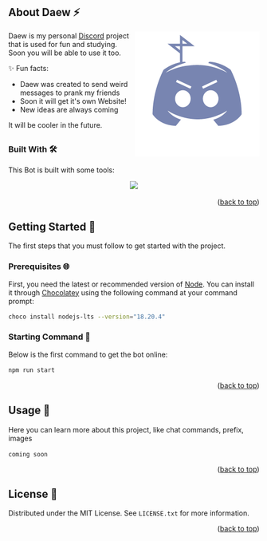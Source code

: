 <a id="readme-top"></a>

<!-- ABOUT DAEW -->
## About Daew ⚡

<img width="250" align="right" src="src\assets\logo_transparent_coloured.png">

Daew is my personal [Discord](https://discord.com/) project that is used for fun and studying. Soon you will be able to use it too.

✨ Fun facts:
* Daew was created to send weird messages to prank my friends
* Soon it will get it's own Website!
* New ideas are always coming

It will be cooler in the future.
<h2></h2>

### Built With 🛠️

This Bot is built with some tools:

<p align="center">
  <a href="https://skillicons.dev">
    <img src="https://skillicons.dev/icons?i=js,ts,nodejs,discordjs" />
  </a>
</p>

<p align="right">(<a href="#readme-top">back to top</a>)</p>



<!-- GETTING STARTED -->
## Getting Started 🎯

The first steps that you must follow to get started with the project.

### Prerequisites 🌐

First, you need the latest or recommended version of [Node](https://nodejs.org/en). You can install it through [Chocolatey](https://chocolatey.org/) using the following command at your command prompt:
  ```sh
  choco install nodejs-lts --version="18.20.4"
  ```

### Starting Command 🤖

Below is the first command to get the bot online:

   ```sh
   npm run start
   ```

<p align="right">(<a href="#readme-top">back to top</a>)</p>



<!-- USAGE EXAMPLES -->
## Usage 🚀

Here you can learn more about this project, like chat commands, prefix, images

`coming soon`

<p align="right">(<a href="#readme-top">back to top</a>)</p>


<!-- LICENSE -->
## License 📜

Distributed under the MIT License. See `LICENSE.txt` for more information.

<p align="right">(<a href="#readme-top">back to top</a>)</p>
